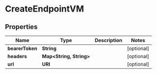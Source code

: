 

# CreateEndpointVM


## Properties

Name | Type | Description | Notes
------------ | ------------- | ------------- | -------------
**bearerToken** | **String** |  |  [optional]
**headers** | **Map&lt;String, String&gt;** |  |  [optional]
**url** | **URI** |  |  [optional]



